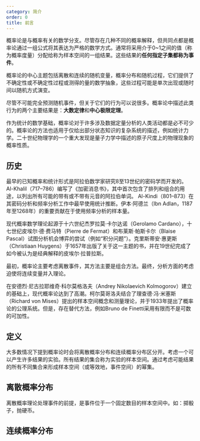 ```yaml
---
category: 简介
order: 0
title: 前言
---
```


概率论是与概率有关的数学分支。尽管存在几种不同的概率解释，但共同点都是概率论通过一组公式将其表达为严格的数学方式。通常将采用介于0~1之间的值（称为概率度量）分配给称为样本空间的一组结果。这些结果的**任何指定子集都称为事件**。

概率论的中心主题包括离散和连续的随机变量，概率分布和随机过程，它们提供了不确定性或不确定性过程或测得的量的数学抽象，这些过程可能是单次出现或随时间以随机方式演变。

尽管不可能完全预测随机事件，但关于它们的行为可以说很多。概率论中描述此类行为的两个主要结果是：**大数定律**和**中心极限定理**。

作为统计的数学基础，概率论对于许多涉及数据定量分析的人类活动都是必不可少的。概率论的方法也适用于仅给出部分状态知识的复杂系统的描述，例如统计力学。二十世纪物理学的一个重大发现是量子力学中描述的原子尺度上的物理现象的概率性质。

## 历史

最早的已知概率和统计形式是阿拉伯数学家研究8至13世纪的密码学而开发的。 Al-Khalil（717–786）编写了《加密消息书》，其中首次包含了排列和组合的用途，以列出所有可能的带有或不带有元音的阿拉伯单词。 Al-Kindi（801–873）在其密码分析和频率分析工作中最早使用统计推断。伊本·阿德兰（Ibn Adlan，1187年至1268年）的重要贡献在于使用频率分析的样本量。

现代概率数学理论起源于十六世纪杰罗拉莫·卡尔达诺（Gerolamo Cardano），十七世纪皮埃尔·德·费马特（Pierre de Fermat）和布莱斯·帕斯卡尔（Blaise Pascal）试图分析机会博弈的尝试（例如“积分问题”）。克里斯蒂安·惠更斯（Christiaan Huygens）于1657年出版了关于这一主题的书，并在19世纪完成了如今被认为是经典解释的皮埃尔·拉普拉斯。

最初，概率论主要考虑离散事件，其方法主要是组合方法。最终，分析方面的考虑迫使将连续变量并入理论。

在安德烈·尼古拉耶维奇·科尔莫格洛夫（Andrey Nikolaevich Kolmogorov）建立的基础上，现代概率论达到了高潮。柯尔莫哥洛夫结合了理查德·冯·米塞斯（Richard von Mises）提出的样本空间概念和测量理论，并于1933年提出了概率论的公理系统。但是，存在替代方法，例如Br​​uno de Finetti采用有限而不是可数的可加性。

## 定义

大多数情况下提到概率论时会将离散概率分布和连续概率分布区分开。考虑一个可以产生许多结果的实验​​。所有结果的集合称为实验的样本空间。通过考虑可能结果的所有不同集合来形成样本空间（或等效地，事件空间）的幂集。

## 离散概率分布

离散概率理论处理事件的前提，是事件位于一个固定数目的样本空间中。如：掷骰子，抛硬币。

## 连续概率分布

